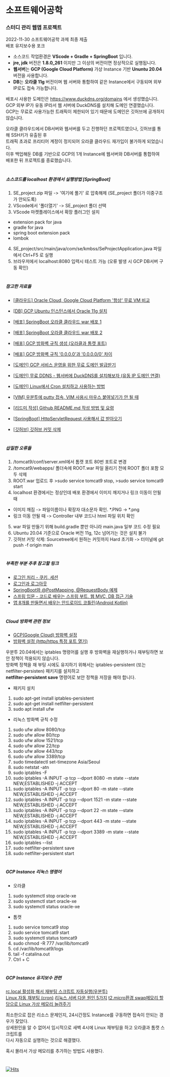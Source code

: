 # 소프트웨어공학  
### 스터디 관리 웹앱 프로젝트  
  
2022-11-30 소프트웨어공학 과제 최종 제출  
배포 유지보수용 포크  
  
- 소스코드 작업환경은 **VScode + Gradle + SpringBoot** 입니다.  
- **jre, jdk** 버전은 **1.8.0_261** 이지만 그 이상의 버전이면 정상적으로 실행됩니다.  
- **웹서버**는 **GCP (Google Cloud Platform)** 가상 Instance 기반 **Ununtu 20.04** 버전을 사용합니다.  
- **DB**는 **오라클 11g** 버전이며 웹 서버와 통합하여 같은 Instance에서 구동되며 외부 IP로도 접속 가능합니다.  
  
  
배포시 사용한 도메인은 https://www.duckdns.org/domains 에서 생성했습니다.  
GCP 외부 IP가 유동 IP라서 웹 서버에 DuckDNS를 설치해 도메인 연결했습니다.  
GCP는 무료로 사용가능한 트래픽이 제한되어 있기 때문에 도메인은 깃허브에 공개하지 않습니다.  
  
  
오라클 클라우드에서 DB서버와 웹서버를 두고 진행하던 프로젝트였으나, 깃허브를 통해 SSH키가 유출된 후  
트래픽 초과로 프리티어 계정이 정지되어 오라클 클라우드 재가입이 불가하게 되었습니다.  
이후 백업해둔 DB를 기반으로 GCP의 1개 Instance에 웹서버와 DB서버를 통합하여 배포한 뒤 프로젝트를 종료했습니다.  
  
#  
##### 소스코드를 localhost 환경에서 실행방법 [SpringBoot]  
1. SE_project.zip 파일 -> '여기에 풀기' 로 압축해제 (SE_project 폴더가 이중구조가 안되도록)  
2. VScode에서 '폴더열기' -> SE_project 폴더 선택  
3. VScode 마켓플레이스에서 확장 플러그인 설치  
- extension pack for java  
- gradle for java  
- spring boot extension pack  
- lombok  
4. SE_project/src/main/java/com/se/kmbss/SeProjectApplication.java 파일에서 Ctrl+F5 로 실행  
5. 브라우저에서 localhost:8080 입력시 테스트 가능 (오류 발생 시 GCP DB서버 구동 확인)  
  
#  
##### 참고한 자료들  
- [[클라우드] Oracle Cloud, Google Cloud Platform '항상' 무료 VM 비교](https://www.clien.net/service/board/lecture/15394952)  

- [[DB] GCP Ubuntu 인스턴스에서 Oracle 11g 설치](https://co-deok.tistory.com/70)  

- [[배포] SpringBoot 오라클 클라우드 war 배포 1](https://velog.io/@away0419/spring-boot오라클-클라우드-war-배포-1.클라우드-가입-및-인스턴스-생성)  
- [[배포] SpringBoot 오라클 클라우드 war 배포 2](https://uragil-jay.tistory.com/32)  
- [[배포] GCP 방화벽 규칙 생성 (오라클과 톰캣 포트)](https://gusrb.tistory.com/50)  
- [[배포] GCP 방화벽 규칙 '0.0.0.0'과 '0.0.0.0/0' 차이](https://willbesoon.tistory.com/78)  

- [[도메인] GCP 서비스 운영을 위한 무료 도메인 발급받기](https://blog.dalso.org/google-cloud-platform-2/nas-project/8678)  
- [[도메인] 무료 DDNS - 웹서버에 DuckDNS를 설치해보자 (유동 IP 도메인 연결)](https://jimnong.tistory.com/788)  
- [[도메인] Linux에서 Cron 설치하고 사용하는 방법](https://webisfree.com/2020-07-02/linux에서-cron을-사용하는-방법-작업-스케쥴-등록하기)  

- [[VIM] 우분투에 putty 접속, VIM 사용시 마우스 붙여넣기가 안 될 때](https://vlee.kr/1144)  

- [[리드미 작성] Github README.md 작성 방법 및 요령](https://lsh424.tistory.com/37)  

- [[SpringBoot] HttpServletRequest 사용해서 값 받아오기](https://hongku.tistory.com/118)  

- [[깃허브] 깃허브 커밋 삭제](https://0urtrees.tistory.com/44)  
  
#
##### 삽질한 오류들  
1. /tomcat9/conf/server.xml에서 톰캣 포트 80번 포트로 변경  
2. /tomcat9/webapps/ 폴더속에 ROOT.war 파일 올리기 전에 ROOT 폴더 포함 모두 삭제  
3. ROOT.war 업로드 후 >sudo service tomcat9 stop, >sudo service tomcat9 start  
4. localhost 환경에서는 정상인데 배포 환경에서 이미지 깨지거나 링크 이동이 안될 때  
- 이미지 깨짐 -> 파일이름이나 확장자 대소문자 확인. *.PNG -> *.png  
- 링크 이동 안될 때 -> Controller 내부 코드나 html 파일 위치 확인  
5. war 파일 만들기 위해 build.gradle 뿐만 아니라 main.java 일부 코드 수정 필요  
6. Ubuntu 20.04 기준으로 Oracle 버전 11g, 12c 넘어가는 것은 설치 불가  
7. 깃허브 커밋 삭제: Sourcetree에서 원하는 커밋까지 Hard 초기화 -> 터미널에 git push -f origin main
  
#  
##### 부족한 부분 추후 참고할 링크  
- [로그인 처리 - 쿠키, 세션](https://velog.io/@sorzzzzy/Spring-Boot5-6.-로그인-처리1-쿠키-세션)  
- [로그인과 로그아웃](https://wikidocs.net/162255)  
- [SpringBoot와 @PostMapping, @RequestBody 예제](https://memostack.tistory.com/162)  
- [스프링 입문 - 코드로 배우는 스프링 부트, 웹 MVC, DB 접근 기술](https://inf.run/Hm59)  
- [앱 8개를 만들면서 배우는 안드로이드 코틀린(Android Kotlin)](https://inf.run/LLn8)  
  
#   
##### Cloud 방화벽 관련 정보  
- [GCP(Google Cloud) 방화벽 설정](https://kibua20.tistory.com/96)  
- [방화벽 설정 (http/https 특정 포트 열기)](https://kibua20.tistory.com/124)  
  
우분투 20.04에서는 iptables 명령어를 실행 후 방화벽을 재실행하거나 재부팅하면 보안 정책이 적용되지 않습니다.  
방화벽 정책을 재 부팅 시에도 유지하기 위해서는 iptables-persistent (또는 netfilter-persisten) 패키지를 설치하고  
**netfilter-persistent save** 명령어로 보안 정책을 저장을 해야 합니다.  
  
- 패키지 설치  
1. sudo apt-get install iptables-persistent  
2. sudo apt-get install netfilter-persistent  
3. sudo apt install ufw  
  
- 리눅스 방화벽 규칙 수정  
1. sudo ufw allow 8080/tcp  
2. sudo ufw allow 80/tcp  
3. sudo ufw allow 1521/tcp  
4. sudo ufw allow 22/tcp  
5. sudo ufw allow 443/tcp  
6. sudo ufw allow 3389/tcp  
7. sudo timedatectl set-timezone Asia/Seoul  
8. sudo netstat -atn  
9. sudo iptables -F  
10. sudo iptables -A INPUT -p tcp --dport 8080 -m state --state NEW,ESTABLISHED -j ACCEPT  
11. sudo iptables -A INPUT -p tcp --dport 80 -m state --state NEW,ESTABLISHED -j ACCEPT  
12. sudo iptables -A INPUT -p tcp --dport 1521 -m state --state NEW,ESTABLISHED -j ACCEPT  
13. sudo iptables -A INPUT -p tcp --dport 22 -m state --state NEW,ESTABLISHED -j ACCEPT  
14. sudo iptables -A INPUT -p tcp --dport 443 -m state --state NEW,ESTABLISHED -j ACCEPT  
15. sudo iptables -A INPUT -p tcp --dport 3389 -m state --state NEW,ESTABLISHED -j ACCEPT  
16. sudo iptables --list
17. sudo netfilter-persistent save  
18. sudo netfilter-persistent start  
  
#  
##### GCP Instance 리눅스 명령어
- 오라클  
1. sudo systemctl stop oracle-xe  
2. sudo systemctl start oracle-xe  
3. sudo systemctl status oracle-xe  
  
- 톰캣     
1. sudo service tomcat9 stop  
2. sudo service tomcat9 start  
3. sudo systemctl status tomcat9  
4. sudo chmod -R 777 /var/lib/tomcat9  
5. cd /var/lib/tomcat9/logs  
6. tail -f catalina.out  
7. Ctrl + C  
  
#  
##### GCP Instance  유지보수 관련    
[rc.local 활성화 해서 재부팅 스크립트 자동실행(우분투)](https://hoing.io/archives/16180)  
[Linux 자동 재부팅 (cron)](https://chilbaek.tistory.com/108)
[리눅스 서버 다운 원인 5가지](https://blog.naver.com/erm00/220570757883)
[t2.micro환경 swap메모리 할당으로 Linux 가상 메모리 늘려주기](https://www.zinnunkebi.com/aws-t2-micro-swap-allocate)

최소한으로 잡은 리소스 문제인지, 24시간정도 Instance를 구동하면 접속이 안되는 경우가 잦았다.  
상세원인을 알 수 없어서 임시적으로 새벽 4시에 Linux 재부팅을 하고 오라클과 톰캣 스크립트를  
다시 자동으로 실행하는 것으로 해결했다.  

혹시 몰라서 가상 메모리를 추가하는 방법도 사용했다.  

#  
[![Hits](https://hits.seeyoufarm.com/api/count/incr/badge.svg?url=https%3A%2F%2Fgithub.com%2Fjihune%2FSE_project&count_bg=%2379C83D&title_bg=%23555555&icon=&icon_color=%23E7E7E7&title=hits&edge_flat=false)](https://hits.seeyoufarm.com)
